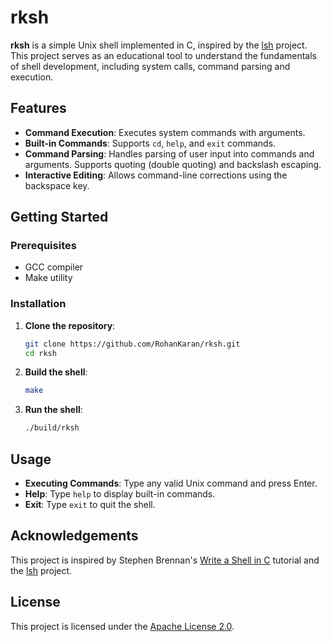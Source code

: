 # rksh

**rksh** is a simple Unix shell implemented in C, inspired by the [lsh](https://github.com/brenns10/lsh) project. This project serves as an educational tool to understand the fundamentals of shell development, including system calls, command parsing and execution.

## Features

- **Command Execution**: Executes system commands with arguments.
- **Built-in Commands**: Supports `cd`, `help`, and `exit` commands.
- **Command Parsing**: Handles parsing of user input into commands and arguments. Supports quoting (double quoting) and backslash escaping.
- **Interactive Editing**: Allows command-line corrections using the backspace key.

## Getting Started

### Prerequisites

- GCC compiler
- Make utility

### Installation

1. **Clone the repository**:

   ```bash
   git clone https://github.com/RohanKaran/rksh.git
   cd rksh
   ```

2. **Build the shell**:

   ```bash
   make
   ```

3. **Run the shell**:

   ```bash
   ./build/rksh
   ```

## Usage

- **Executing Commands**: Type any valid Unix command and press Enter.
- **Help**: Type `help` to display built-in commands.
- **Exit**: Type `exit` to quit the shell.

## Acknowledgements

This project is inspired by Stephen Brennan's [Write a Shell in C](https://brennan.io/2015/01/16/write-a-shell-in-c/) tutorial and the [lsh](https://github.com/brenns10/lsh) project.

## License

This project is licensed under the [Apache License 2.0](https://github.com/RohanKaran/rksh/blob/main/LICENSE).
